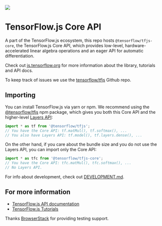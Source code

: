 <a id="travis-badge" href="https://travis-ci.org/tensorflow/tfjs-core" alt="Build Status">
  <img src="https://travis-ci.org/tensorflow/tfjs-core.svg?branch=master" />
</a>

# TensorFlow.js Core API

A part of the TensorFlow.js ecosystem, this repo hosts `@tensorflow/tfjs-core`,
the TensorFlow.js Core API, which provides low-level, hardware-accelerated
linear algebra operations and an eager API for automatic differentiation.

Check out [js.tensorflow.org](https://js.tensorflow.org) for more
information about the library, tutorials and API docs.

To keep track of issues we use the [tensorflow/tfjs](https://github.com/tensorflow/tfjs) Github repo.

## Importing

You can install TensorFlow.js via yarn or npm. We recommend using the
[@tensorflow/tfjs](https://www.npmjs.com/package/@tensorflow/tfjs) npm package,
which gives you both this Core API and the higher-level
[Layers API](https://github.com/tensorflow/tfjs-layers):

```js
import * as tf from '@tensorflow/tfjs';
// You have the Core API: tf.matMul(), tf.softmax(), ...
// You also have Layers API: tf.model(), tf.layers.dense(), ...
```

On the other hand, if you care about the bundle size and you do not use the
Layers API, you can import only the Core API:

```js
import * as tfc from '@tensorflow/tfjs-core';
// You have the Core API: tfc.matMul(), tfc.softmax(), ...
// No Layers API.
```

For info about development, check out [DEVELOPMENT.md](./DEVELOPMENT.md).

## For more information

- [TensorFlow.js API documentation](https://js.tensorflow.org/api/latest/)
- [TensorFlow.js Tutorials](https://js.tensorflow.org/tutorials/)

Thanks <a href="https://www.browserstack.com/">BrowserStack</a> for providing testing support.
